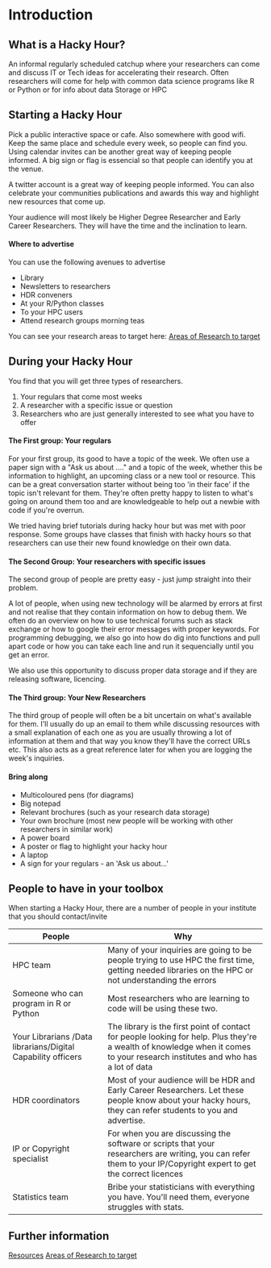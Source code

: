 # Introduction

## What is a Hacky Hour?

An informal regularly scheduled catchup where your researchers can come and discuss IT or Tech ideas for accelerating their research. Often researchers will come for help with common data science programs like R or Python or for info about data Storage or HPC

## Starting a Hacky Hour

Pick a public interactive space or cafe. Also somewhere with good wifi. Keep the same place and schedule every week, so people can find you. Using calendar invites can be another great way of keeping people informed. A big sign or flag is essencial so that people can identify you at the venue.

A twitter account is a great way of keeping people informed. You can also celebrate your communities publications and awards this way and highlight new resources that come up.

Your audience will most likely be Higher Degree Researcher and Early Career Researchers. They will have the time and the inclination to learn. 

#### Where to advertise
You can use the following avenues to advertise
 - Library
 - Newsletters to researchers
 - HDR conveners
 - At your R/Python classes
 - To your HPC users
 - Attend research groups morning teas

You can see your research areas to target here: [Areas of Research to target](Info/Demographics.md)

## During your Hacky Hour

You find that you will get three types of researchers. 
1. Your regulars that come most weeks
2. A researcher with a specific issue or question
3. Researchers who are just generally interested to see what you have to offer

#### The First group: Your regulars
For your first group, its good to have a topic of the week. We often use a paper sign with a "Ask us about ...." and a topic of the week, whether this be information to highlight, an upcoming class or a new tool or resource. This can be a great conversation starter without being too 'in their face' if the topic isn't relevant for them. They're often pretty happy to listen to what's going on around them too and are knowledgeable to help out a newbie with code if you're overrun.

We tried having brief tutorials during hacky hour but was met with poor response. Some groups have classes that finish with hacky hours so that researchers can use their new found knowledge on their own data. 

#### The Second Group: Your researchers with specific issues
The second group of people are pretty easy - just jump straight into their problem. 

A lot of people, when using new technology will be alarmed by errors at first and not realise that they contain information on how to debug them. We often do an overview on how to use technical forums such as stack exchange or how to google their error messages with proper keywords.  For programming debugging, we also go into how do dig into functions and pull apart code or how you can take each line and run it sequencially until you get an error.

We also use this opportunity to discuss proper data storage and if they are releasing software, licencing. 

#### The Third group: Your New Researchers
The third group of people will often be a bit uncertain on what's available for them. I'll usually do up an email to them while discussing resources with a small explanation of each one as you are usually throwing a lot of information at them and that way you know they'll have the correct URLs etc. This also acts as a great reference later for when you are logging the week's inquiries. 

#### Bring along
 - Multicoloured pens (for diagrams)
 - Big notepad
 - Relevant brochures (such as your research data storage)
 - Your own brochure (most new people will be working with other researchers in similar work)
 - A power board
 - A poster or flag to highlight your hacky hour
 - A laptop
 - A sign for your regulars - an 'Ask us about...'

## People to have in your toolbox
When starting a Hacky Hour, there are a number of people in your institute that you should contact/invite

|People|Why|
|-------------------|-------------------------------------------------------------------------|
|HPC team| Many of your inquiries are going to be people trying to use HPC the first time, getting needed libraries on the HPC or not understanding the errors|
|Someone who can program in R or Python| Most researchers who are learning to code will be using these two. |
|Your Librarians /Data librarians/Digital Capability officers| The library is the first point of contact for people looking for help. Plus they're a wealth of knowledge when it comes to your research institutes and who has a lot of data|
|HDR coordinators|Most of your audience will be HDR and Early Career Researchers. Let these people know about your hacky hours, they can refer students to you and advertise.|
|IP or Copyright specialist|For when you are discussing the software or scripts that your researchers are writing, you can refer them to your IP/Copyright expert to get the correct licences|
|Statistics team|Bribe your statisticians with everything you have. You'll need them, everyone struggles with stats.|



## Further information

[Resources](Info/Resources.md)
[Areas of Research to target](Info/Demographics.md)
